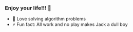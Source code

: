 ### Enjoy your life!!! 🥰

- 🔭 Love solving algorithm problems
- ⚡ Fun fact: All work and no play makes Jack a dull boy

<!--
**khalilliu/khalilliu** is a ✨ _special_ ✨ repository because its `README.md` (this file) appears on your GitHub profile.

Here are some ideas to get you started:

- 🔭 I’m currently working on Beau React UI Library...
- 🌱 I’m currently learning golang...
- 🤔 I’m looking for help with ...
- 💬 Ask me about ...
- 📫 How to reach me: ...
- 😄 Pronouns: ...
- ⚡ Fun fact: All work and no play makes Jack a dull boy
-->
